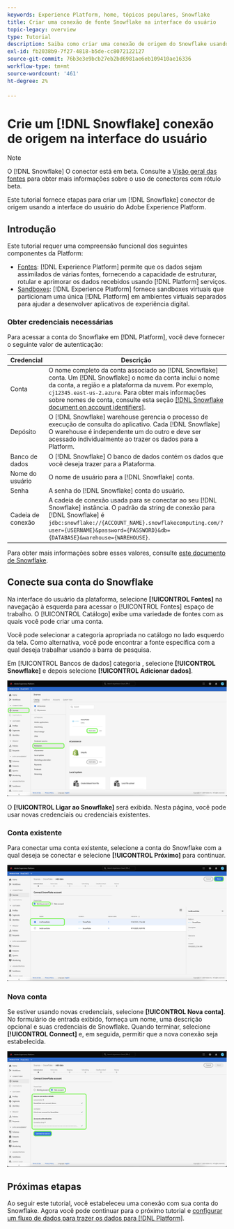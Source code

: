 ```yaml
---
keywords: Experience Platform, home, tópicos populares, Snowflake
title: Criar uma conexão de fonte Snowflake na interface do usuário
topic-legacy: overview
type: Tutorial
description: Saiba como criar uma conexão de origem do Snowflake usando a interface do usuário do Adobe Experience Platform.
exl-id: fb2038b9-7f27-4818-b5de-cc8072122127
source-git-commit: 76b3e3e9bcb27eb2bd6981ae6eb109410ae16336
workflow-type: tm+mt
source-wordcount: '461'
ht-degree: 2%

---
```


# Crie um [!DNL Snowflake] conexão de origem na interface do usuário

>[!NOTE]
>
> O [!DNL Snowflake] O conector está em beta. Consulte a [Visão geral das fontes](../../../../home.md#terms-and-conditions) para obter mais informações sobre o uso de conectores com rótulo beta.

Este tutorial fornece etapas para criar um [!DNL Snowflake] conector de origem usando a interface do usuário do Adobe Experience Platform.

## Introdução

Este tutorial requer uma compreensão funcional dos seguintes componentes da Platform:

* [Fontes](../../../../home.md): [!DNL Experience Platform] permite que os dados sejam assimilados de várias fontes, fornecendo a capacidade de estruturar, rotular e aprimorar os dados recebidos usando [!DNL Platform] serviços.
* [Sandboxes](../../../../../sandboxes/home.md): [!DNL Experience Platform] fornece sandboxes virtuais que particionam uma única [!DNL Platform] em ambientes virtuais separados para ajudar a desenvolver aplicativos de experiência digital.

### Obter credenciais necessárias

Para acessar a conta do Snowflake em [!DNL Platform], você deve fornecer o seguinte valor de autenticação:

| Credencial | Descrição |
| ---------- | ----------- |
| Conta | O nome completo da conta associado ao [!DNL Snowflake] conta. Um [!DNL Snowflake] o nome da conta inclui o nome da conta, a região e a plataforma da nuvem. Por exemplo, `cj12345.east-us-2.azure`. Para obter mais informações sobre nomes de conta, consulte esta seção [[!DNL Snowflake document on account identifiers]](https://docs.snowflake.com/en/user-guide/admin-account-identifier.html). |
| Depósito | O [!DNL Snowflake] warehouse gerencia o processo de execução de consulta do aplicativo. Cada [!DNL Snowflake] O warehouse é independente um do outro e deve ser acessado individualmente ao trazer os dados para a Platform. |
| Banco de dados | O [!DNL Snowflake] O banco de dados contém os dados que você deseja trazer para a Plataforma. |
| Nome do usuário | O nome de usuário para a [!DNL Snowflake] conta. |
| Senha | A senha do [!DNL Snowflake] conta do usuário. |
| Cadeia de conexão | A cadeia de conexão usada para se conectar ao seu [!DNL Snowflake] instância. O padrão da string de conexão para [!DNL Snowflake] é `jdbc:snowflake://{ACCOUNT_NAME}.snowflakecomputing.com/?user={USERNAME}&password={PASSWORD}&db={DATABASE}&warehouse={WAREHOUSE}`. |

Para obter mais informações sobre esses valores, consulte [este documento de Snowflake](https://docs.snowflake.com/en/user-guide/oauth-custom.html).

## Conecte sua conta do Snowflake

Na interface do usuário da plataforma, selecione **[!UICONTROL Fontes]** na navegação à esquerda para acessar o [!UICONTROL Fontes] espaço de trabalho. O [!UICONTROL Catálogo] exibe uma variedade de fontes com as quais você pode criar uma conta.

Você pode selecionar a categoria apropriada no catálogo no lado esquerdo da tela. Como alternativa, você pode encontrar a fonte específica com a qual deseja trabalhar usando a barra de pesquisa.

Em [!UICONTROL Bancos de dados] categoria , selecione **[!UICONTROL Snowflake]** e depois selecione **[!UICONTROL Adicionar dados]**.

![](../../../../images/tutorials/create/snowflake/catalog.png)

O **[!UICONTROL Ligar ao Snowflake]** será exibida. Nesta página, você pode usar novas credenciais ou credenciais existentes.

### Conta existente

Para conectar uma conta existente, selecione a conta do Snowflake com a qual deseja se conectar e selecione **[!UICONTROL Próximo]** para continuar.

![](../../../../images/tutorials/create/snowflake/existing.png)

### Nova conta

Se estiver usando novas credenciais, selecione **[!UICONTROL Nova conta]**. No formulário de entrada exibido, forneça um nome, uma descrição opcional e suas credenciais de Snowflake. Quando terminar, selecione **[!UICONTROL Connect]** e, em seguida, permitir que a nova conexão seja estabelecida.

![](../../../../images/tutorials/create/snowflake/new.png)

## Próximas etapas

Ao seguir este tutorial, você estabeleceu uma conexão com sua conta do Snowflake. Agora você pode continuar para o próximo tutorial e [configurar um fluxo de dados para trazer os dados para [!DNL Platform]](../../dataflow/databases.md).
